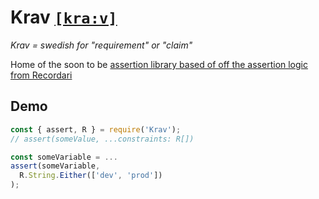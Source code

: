 # Krav [`[kra:v]`](http://lexin.nada.kth.se/sound/v2/217164_1.mp3)

_Krav = swedish for "requirement" or "claim"_

Home of the soon to be [assertion library based of off the assertion logic from Recordari](https://github.com/Olian04/Recordari/issues/39)

## Demo

```js
const { assert, R } = require('Krav');
// assert(someValue, ...constraints: R[])

const someVariable = ...
assert(someVariable,
  R.String.Either(['dev', 'prod'])
);
```

